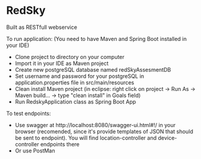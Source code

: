 # RedSky
Built as RESTfull webservice

To run application:
(You need to have Maven and Spring Boot installed in your IDE)
- Clone project to directory on your computer
- Import it in your IDE as Maven project
- Create new postgreSQL database named redSkyAssesmentDB
- Set username and password for your postgreSQL in application.properties file in src/main/resources
- Clean install Maven project (in eclipse: right click on project -> Run As -> Maven build... -> type "clean install" in Goals field)
- Run RedskyApplication class as Spring Boot App

To test endpoints:
- Use swagger at http://localhost:8080/swagger-ui.html#!/ in your browser (recomended, since it's provide templates of JSON that should be sent to endpoint). You will find location-controller and device-controller endpoints there
- Or use PostMan
